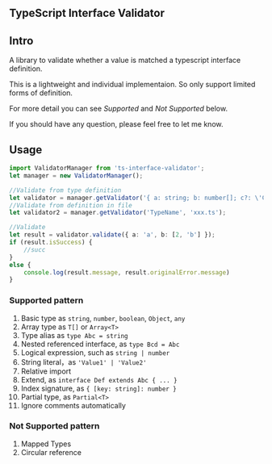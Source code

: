 TypeScript Interface Validator
---------------------------------

## Intro

A library to validate whether a value is matched a typescript interface definition.

This is a lightweight and individual implementaion. So only support limited forms of definition.

For more detail you can see *Supported* and *Not Supported* below.

If you should have any question, please feel free to let me know.

## Usage

```typescript
import ValidatorManager from 'ts-interface-validator';
let manager = new ValidatorManager();

//Validate from type definition
let validator = manager.getValidator('{ a: string; b: number[]; c?: \'C1\' | \'C2\'}');
//Validate from definition in file
let validator2 = manager.getValidator('TypeName', 'xxx.ts');

//Validate
let result = validator.validate({ a: 'a', b: [2, 'b'] });
if (result.isSuccess) {
    //succ
}
else {
    console.log(result.message, result.originalError.message)
}
```



### Supported pattern

1. Basic type as  `string`, `number`, `boolean`, `Object`, `any`
1. Array type as `T[]` or `Array<T>`
1. Type alias as `type Abc = string`
1. Nested referenced interface, as `type Bcd = Abc`
1. Logical expression, such as `string | number`
1. String literal，as `'Value1' | 'Value2'`
1. Relative import
1. Extend, as `interface Def extends Abc { ... }`
1. Index signature, as `{ [key: string]: number }`
1. Partial type, as `Partial<T>`
1. Ignore comments automatically

### Not Supported pattern

1. Mapped Types
1. Circular reference